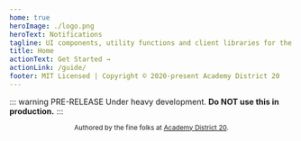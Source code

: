 ```yaml
---
home: true
heroImage: ./logo.png
heroText: Notifications
tagline: UI components, utility functions and client libraries for the web-based notifications system of asd20.org.
title: Home
actionText: Get Started →
actionLink: /guide/
footer: MIT Licensed | Copyright © 2020-present Academy District 20
---
```


::: warning PRE-RELEASE
Under heavy development.
**Do NOT use this in production.**
:::

<small><center>Authored by the fine folks at [Academy District 20](https://asd20.org).</center></small>

